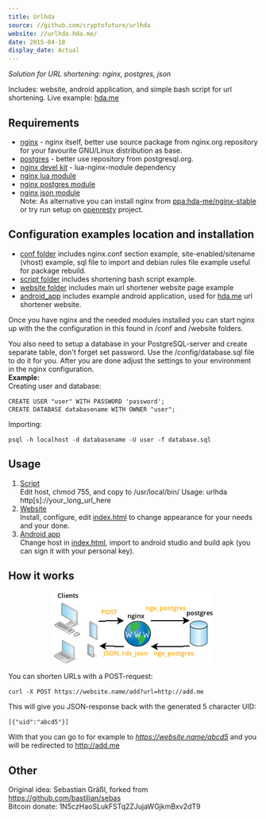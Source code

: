 ```yaml
---
title: Urlhda
source: //github.com/cryptofuture/urlhda
website: //urlhda.hda.me/
date: 2015-04-18
display_date: Actual
---
```


*Solution for URL shortening: nginx, postgres, json*

Includes: website, android application, and simple bash script for url shortening.<!--more-->
Live example: [hda.me](https://hda.me)

## Requirements

* [nginx](http://nginx.org) - nginx itself, better use source package from nginx.org repository for your favourite GNU/Linux distribution as base.  
* [postgres](http://www.postgresql.org/) - better use repository from postgresql.org.  
* [nginx devel kit](https://github.com/simpl/ngx_devel_kit) - lua-nginx-module dependency
* [nginx lua module](https://github.com/chaoslawful/lua-nginx-module)
* [nginx postgres module](https://github.com/FRiCKLE/ngx_postgres) 
* [nginx json module](https://github.com/openresty/rds-json-nginx-module)  
Note: As alternative you can install nginx from [ppa:hda-me/nginx-stable](https://launchpad.net/~hda-me/+archive/ubuntu/nginx-stable) or try run setup on [openresty](https://openresty.org/) project.

## Configuration examples location and installation

* [conf folder](https://github.com/cryptofuture/urlhda/tree/master/conf) includes nginx.conf section example, site-enabled/sitename (vhost) example, sql file to import and debian rules file example useful for package rebuild.
* [script folder](https://github.com/cryptofuture/urlhda/tree/master/script) includes shortening bash script example.
* [website folder](https://github.com/cryptofuture/urlhda/tree/master/website) includes main url shortener website page example
* [android_app](https://github.com/cryptofuture/urlhda-android) includes example android application, used for [hda.me](https://hda.me) url shortener website.

Once you have nginx and the needed modules installed you can start nginx up with the the configuration in this found in /conf and /website folders.  

You also need to setup a database in your PostgreSQL-server and create separate table, don't forget set password. Use the /config/database.sql file to do it for you. After you are done adjust the settings to your environment in the nginx configuration.  
**Example:**  
Creating user and database: 

```
CREATE USER "user" WITH PASSWORD 'password';  
CREATE DATABASE databasename WITH OWNER "user";
```
Importing:  

```
psql -h localhost -d databasename -U user -f database.sql
```

## Usage

1. [Script](https://raw.githubusercontent.com/cryptofuture/urlhda/master/script/urlhda)  
Edit host, chmod 755, and copy to /usr/local/bin/ 
Usage: urlhda http[s]://your_long_url_here  
2. [Website](https://raw.githubusercontent.com/cryptofuture/urlhda/master/website/index.html)   
Install, configure, edit [index.html](https://raw.githubusercontent.com/cryptofuture/urlhda/master/website/index.html) to change appearance for your needs and your done.  
3. [Android app](https://github.com/cryptofuture/urlhda-android)  
Change host in [index.html](https://raw.githubusercontent.com/cryptofuture/urlhda-android/master/app/src/main/assets/index.html), import to android studio and build apk (you can sign it with your personal key).


## How it works
 <p align="center">
<img src="https://raw.githubusercontent.com/cryptofuture/urlhda-android/master/gradle/img/Diagram1.png"/>
</p>

You can shorten URLs with a POST-request:
```
curl -X POST https://website.name/add?url=http://add.me
```

This will give you JSON-response back with the generated 5 character UID:
```
[{"uid":"abcd5"}]
```

With that you can go to for example to *https://website.name/abcd5* and you will be redirected to http://add.me

## Other
Original idea: Sebastian Gräßl, forked from <https://github.com/bastilian/sebas>  
Bitcoin donate: 1N5czHaoSLukFSTq2ZJujaWGjkmBxv2dT9
